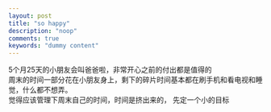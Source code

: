 ```yaml
---
layout: post
title: "so happy"
description: "noop"
comments: true
keywords: "dummy content"
---
```

 5个月25天的小朋友会叫爸爸啦，非常开心之前的付出都是值得的   
 周末的时间一部分花在小朋友身上，剩下的碎片时间基本都在刷手机和看电视和睡觉，什么都不想弄。   
 觉得应该管理下周末自己的时间，时间是挤出来的， 先定一个小的目标



